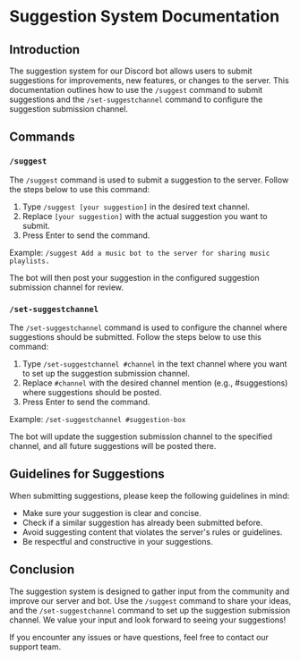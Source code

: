 # Suggestion System Documentation

## Introduction

The suggestion system for our Discord bot allows users to submit suggestions for improvements, new features, or changes to the server. This documentation outlines how to use the `/suggest` command to submit suggestions and the `/set-suggestchannel` command to configure the suggestion submission channel.

## Commands

### `/suggest`

The `/suggest` command is used to submit a suggestion to the server. Follow the steps below to use this command:

1. Type `/suggest [your suggestion]` in the desired text channel.
2. Replace `[your suggestion]` with the actual suggestion you want to submit.
3. Press Enter to send the command.

Example:
```/suggest Add a music bot to the server for sharing music playlists.```


The bot will then post your suggestion in the configured suggestion submission channel for review.

### `/set-suggestchannel`

The `/set-suggestchannel` command is used to configure the channel where suggestions should be submitted. Follow the steps below to use this command:

1. Type `/set-suggestchannel #channel` in the text channel where you want to set up the suggestion submission channel.
2. Replace `#channel` with the desired channel mention (e.g., #suggestions) where suggestions should be posted.
3. Press Enter to send the command.

Example:
```/set-suggestchannel #suggestion-box```


The bot will update the suggestion submission channel to the specified channel, and all future suggestions will be posted there.

## Guidelines for Suggestions

When submitting suggestions, please keep the following guidelines in mind:

- Make sure your suggestion is clear and concise.
- Check if a similar suggestion has already been submitted before.
- Avoid suggesting content that violates the server's rules or guidelines.
- Be respectful and constructive in your suggestions.

## Conclusion

The suggestion system is designed to gather input from the community and improve our server and bot. Use the `/suggest` command to share your ideas, and the `/set-suggestchannel` command to set up the suggestion submission channel. We value your input and look forward to seeing your suggestions!

If you encounter any issues or have questions, feel free to contact our support team.
